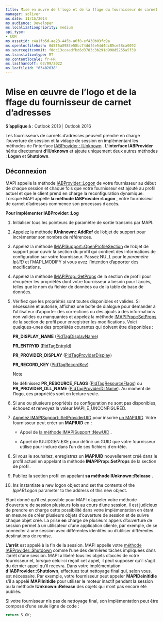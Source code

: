 ```yaml
---
title: Mise en œuvre de l’logo et de la ffage du fournisseur de carnet d’adresses
manager: soliver
ms.date: 11/16/2014
ms.audience: Developer
ms.localizationpriority: medium
api_type:
- COM
ms.assetid: c4a1fb5d-ae23-445b-a6f0-ef430b03fc9a
ms.openlocfilehash: 0d5f5a8983e58bc74ddf4e54d4dc85ce58ca6092
ms.sourcegitcommit: f8dc13ccaadfbd6d3783c3b291d998d5255a5f38
ms.translationtype: MT
ms.contentlocale: fr-FR
ms.lasthandoff: 03/09/2022
ms.locfileid: "63402638"
---
```

# <a name="implementing-address-book-provider-logon-and-logoff"></a>Mise en œuvre de l’logo et de la ffage du fournisseur de carnet d’adresses

**S’applique à** : Outlook 2013 | Outlook 2016
  
Les fournisseurs de carnets d’adresses peuvent prendre en charge l’ouverture de session et la vidage de session en implémentant les méthodes de l’interface [IABProvider : IUnknown](iabprovideriunknown.md) . **L’interface IABProvider** hérite directement **d’IUnknown** et ajoute uniquement deux autres méthodes : **Logon** et **Shutdown**.
  
## <a name="logoff"></a>Déconnexion

MAPI appelle la méthode [IABProvider::Logon](iabprovider-logon.md) de votre fournisseur au début de chaque session et chaque fois que votre fournisseur est ajouté au profil actuel et que le client prend en charge la reconfiguration dynamique. Lorsque MAPI appelle **la méthode IABProvider::Logon** , votre fournisseur de carnet d’adresses commence son processus d’accès.
  
**Pour implémenter IABProvider::Log**
  
1. Initialiser tous les pointeurs de paramètre de sortie transmis par MAPI.

2. Appelez la méthode **IUnknown::AddRef** de l’objet de support pour incrémenter son nombre de références.

3. Appelez la méthode [IMAPISupport::OpenProfileSection](imapisupport-openprofilesection.md) de l’objet de support pour ouvrir la section du profil qui contient des informations de configuration sur votre fournisseur. Passez NULL pour le _paramètre lpUID_ et l’MAPI_MODIFY si vous avez l’intention d’apporter des modifications.

4. Appelez la méthode [IMAPIProp::GetProps](imapiprop-getprops.md) de la section de profil pour récupérer les propriétés dont votre fournisseur a besoin pour l’accès, telles que le nom du fichier de données ou de la table de base de données.

5. Vérifiez que les propriétés sont toutes disponibles et valides. Si nécessaire et autorisé, affichez une boîte de dialogue pour demander à l’utilisateur d’apporter des corrections ou des ajouts à des informations non valides ou manquantes et appelez la méthode [IMAPIProp::SetProps](imapiprop-setprops.md) de la section de profil pour enregistrer les modifications. Voici quelques-unes des propriétés courantes qui doivent être disponibles :

   **PR_DISPLAY_NAME** ([PidTagDisplayName](pidtagdisplayname-canonical-property.md))

   **PR_ENTRYID** ([PidTagEntryId](pidtagentryid-canonical-property.md))

   **PR_PROVIDER_DISPLAY** ([PidTagProviderDisplay](pidtagproviderdisplay-canonical-property.md))

   **PR_RECORD_KEY** ([PidTagRecordKey](pidtagrecordkey-canonical-property.md))

   > [!NOTE]
   > Ne définissez **PR_RESOURCE_FLAGS** ([PidTagResourceFlags](pidtagresourceflags-canonical-property.md)) ou **PR_PROVIDER_DLL_NAME** ([PidTagProviderDllName](pidtagproviderdllname-canonical-property.md)). Au moment de l’logo, ces propriétés sont en lecture seule.
  
6. Si une ou plusieurs propriétés de configuration ne sont pas disponibles, échouez et renvoyez la valeur MAPI_E_UNCONFIGURED.

7. [Appelez IMAPISupport::SetProviderUID](imapisupport-setprovideruid.md) pour inscrire [un MAPIUID](mapiuid.md). Votre fournisseur peut créer un **MAPIUID** en :

   - Appel de [la méthode IMAPISupport::NewUID](imapisupport-newuid.md) .

   - Appel de lUUIDGEN.EXE pour définir un GUID que votre fournisseur utilise pour inclure dans l’un de ses fichiers d’en-tête.

8. Si vous le souhaitez, enregistrez un **MAPIUID** nouvellement créé dans le profil actuel en appelant la méthode **IMAPIProp::SetProps** de la section de profil.

9. Publiez la section profil en appelant **sa méthode IUnknown::Release** .

10. Ins instantiate a new logon object and set the contents of the _lppABLogon_ parameter to the address of this new object.

Étant donné qu’il est possible pour MAPI  d’appeler votre méthode d’ouverture de session plusieurs fois au cours d’une session, il est judicieux de prendre en charge cette possibilité dans votre implémentation en étant en mesure de créer plusieurs objets d’ouverture de session et de suivre chaque objet créé. La prise **en** charge de plusieurs appels d’ouverture de session permet à un utilisateur d’une application cliente, par exemple, de se connecter à une session avec différentes identités ou d’utiliser différentes destinations de remise.
  
**L’arrêt** est appelé à la fin de la session. MAPI appelle votre [méthode IABProvider::Shutdown](iabprovider-shutdown.md) comme l’une des dernières tâches impliquées dans l’arrêt d’une session. MAPI a libéré tous les objets d’accès de votre fournisseur et, lorsque celui-ci reçoit cet appel, il peut supposer qu’il s’agit du dernier appel qu’il recevra. Dans votre implémentation **d’IABProvider::Shutdown**, effectuez tout nettoyage final qui, selon vous, est nécessaire. Par exemple, votre fournisseur peut appeler **MAPIDeinitIdle** s’il a appelé **MAPIInitIdle** pour utiliser le moteur inactif pendant la session ou la méthode **IUnknown::Release** des objets qui n’ont pas encore été publiés.
  
Si votre fournisseur n’a pas de nettoyage final, son implémentation peut être composé d’une seule ligne de code :
  
```cpp
return S_OK;

```
